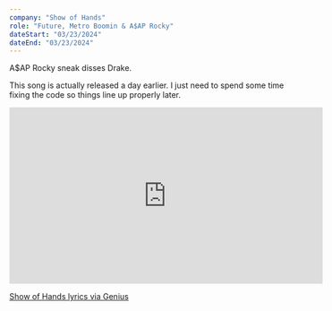 ```yaml
---
company: "Show of Hands"
role: "Future, Metro Boomin & A$AP Rocky"
dateStart: "03/23/2024"
dateEnd: "03/23/2024"
---
```


A$AP Rocky sneak disses Drake.

This song is actually released a day earlier. I just need to spend some time fixing the code so things line up properly later.

<iframe width="560" height="315" src="https://www.youtube.com/embed/8PkYx8cZCYw?si=wrK-shLfB-22LMhN" title="YouTube video player" loading="lazy" frameborder="0" allow="accelerometer; autoplay; clipboard-write; encrypted-media; gyroscope; picture-in-picture; web-share" referrerpolicy="strict-origin-when-cross-origin" allowfullscreen></iframe>

[Show of Hands lyrics via Genius](https://genius.com/Future-metro-boomin-and-a-ap-rocky-show-of-hands-lyrics)